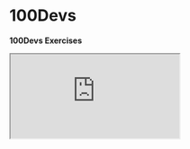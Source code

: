# 100Devs
**100Devs Exercises**

<iframe src="https://docs.google.com/document/d/e/2PACX-1vTZdzebJeGJVYlNRffKprpSr9p24TvT9tydSAfycbAOOoNdJjwQZc4RwyjeQtVgjA/pub?embedded=true"></iframe>
